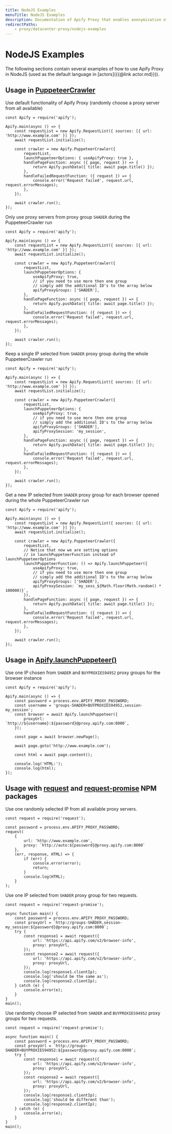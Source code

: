 ```yaml
---
title: NodeJS Examples
menuTitle: NodeJS Examples
description: Documentation of Apify Proxy that enables anonymization of access to websites and IP rotation.
redirectPaths:
    - proxy/datacenter-proxy/nodejs-examples
---
```


# [](#nodejs-examples)NodeJS Examples

The following sections contain several examples of how to use Apify Proxy in NodeJS (used as the default language in [actors]({{@link actor.md}})).

## [](#usage-in-puppeteer-crawler)Usage in [PuppeteerCrawler](https://sdk.apify.com/docs/api/puppeteer-crawler)

Use default functionality of Apify Proxy (randomly choose a proxy server from all available)

    const Apify = require('apify');

    Apify.main(async () => {
        const requestList = new Apify.RequestList({ sources: [{ url: 'http://www.example.com' }] });
        await requestList.initialize();

        const crawler = new Apify.PuppeteerCrawler({
            requestList,
            launchPuppeteerOptions: { useApifyProxy: true },
            handlePageFunction: async ({ page, request }) => {
                return Apify.pushData({ title: await page.title() });
            },
            handleFailedRequestFunction: ({ request }) => {
                console.error('Request failed', request.url, request.errorMessages);
            },
        });

        await crawler.run();
    });

Only use proxy servers from proxy group `SHADER` during the PuppeteerCrawler run

    const Apify = require('apify');

    Apify.main(async () => {
        const requestList = new Apify.RequestList({ sources: [{ url: 'http://www.example.com' }] });
        await requestList.initialize();

        const crawler = new Apify.PuppeteerCrawler({
            requestList,
            launchPuppeteerOptions: {
                useApifyProxy: true,
                // if you need to use more then one group
                // simply add the additional ID's to the array below
                apifyProxyGroups: ['SHADER'],
            },
            handlePageFunction: async ({ page, request }) => {
                return Apify.pushData({ title: await page.title() });
            },
            handleFailedRequestFunction: ({ request }) => {
                console.error('Request failed', request.url, request.errorMessages);
            },
        });

        await crawler.run();
    });

Keep a single IP selected from `SHADER` proxy group during the whole PuppeteerCrawler run

    const Apify = require('apify');

    Apify.main(async () => {
        const requestList = new Apify.RequestList({ sources: [{ url: 'http://www.example.com' }] });
        await requestList.initialize();

        const crawler = new Apify.PuppeteerCrawler({
            requestList,
            launchPuppeteerOptions: {
                useApifyProxy: true,
                // if you need to use more then one group
                // simply add the additional ID's to the array below
                apifyProxyGroups: ['SHADER'],
                apifyProxySession: 'my_session',
            },
            handlePageFunction: async ({ page, request }) => {
                return Apify.pushData({ title: await page.title() });
            },
            handleFailedRequestFunction: ({ request }) => {
                console.error('Request failed', request.url, request.errorMessages);
            },
        });

        await crawler.run();
    });

Get a new IP selected from `SHADER` proxy group for each browser opened during the whole PuppeteerCrawler run

    const Apify = require('apify');

    Apify.main(async () => {
        const requestList = new Apify.RequestList({ sources: [{ url: 'http://www.example.com' }] });
        await requestList.initialize();

        const crawler = new Apify.PuppeteerCrawler({
            requestList,
            // Notice that now we are setting options
            // in launchPuppeteerFunction instead of launchPuppeteerOptions
            launchPuppeteerFunction: () => Apify.launchPuppeteer({
                useApifyProxy: true,
                // if you need to use more then one group
                // simply add the additional ID's to the array below
                apifyProxyGroups: ['SHADER'],
                apifyProxySession: `my_sess_${Math.floor(Math.random() * 100000)}`,
            }),
            handlePageFunction: async ({ page, request }) => {
                return Apify.pushData({ title: await page.title() });
            },
            handleFailedRequestFunction: ({ request }) => {
                console.error('Request failed', request.url, request.errorMessages);
            },
        });

        await crawler.run();
    });

## [](#usage-in-apify-launchPuppeteer) Usage in [Apify.launchPuppeteer()](https://sdk.apify.com/docs/api/apify#apifylaunchpuppeteeroptions)

Use one IP chosen from `SHADER` and `BUYPROXIES94952` proxy groups for the browser instance

    const Apify = require('apify');

    Apify.main(async () => {
        const password = process.env.APIFY_PROXY_PASSWORD;
        const username = 'groups-SHADER+BUYPROXIES94952,session-my_session';
        const browser = await Apify.launchPuppeteer({
            proxyUrl: `http://${username}:${password}@proxy.apify.com:8000`,
        });

        const page = await browser.newPage();

        await page.goto('http://www.example.com');

        const html = await page.content();

        console.log('HTML:');
        console.log(html);
    });

## [](#usage-with-request) Usage with [request](https://www.npmjs.com/package/request) and [request-promise](https://www.npmjs.com/package/request-promise) NPM packages

Use one randomly selected IP from all available proxy servers.

    const request = require('request');

    const password = process.env.APIFY_PROXY_PASSWORD;
    request(
        {
            url: 'http://www.example.com',
            proxy: `http://auto:${password}@proxy.apify.com:8000`
        },
        (err, response, HTML) => {
            if (err) {
                console.error(error);
                return;
            }
            console.log(HTML);
        }
    );

Use one IP selected from `SHADER` proxy group for two requests.

    const request = require('request-promise');

    async function main() {
        const password = process.env.APIFY_PROXY_PASSWORD;
        const proxyUrl = `http://groups-SHADER,session-my_session:${password}@proxy.apify.com:8000`;
        try {
            const response1 = await request({
                url: 'https://api.apify.com/v2/browser-info',
                proxy: proxyUrl,
            });
            const response2 = await request({
                url: 'https://api.apify.com/v2/browser-info',
                proxy: proxyUrl,
            });
            console.log(response1.clientIp);
            console.log('should be the same as');
            console.log(response2.clientIp);
        } catch (e) {
            console.error(e);
        }
    }
    main();

Use randomly choose IP selected from `SHADER` and `BUYPROXIES94952` proxy groups for two requests.

    const request = require('request-promise');

    async function main() {
        const password = process.env.APIFY_PROXY_PASSWORD;
        const proxyUrl = `http://groups-SHADER+BUYPROXIES94952:${password}@proxy.apify.com:8000`;
        try {
            const response1 = await request({
                url: 'https://api.apify.com/v2/browser-info',
                proxy: proxyUrl,
            });
            const response2 = await request({
                url: 'https://api.apify.com/v2/browser-info',
                proxy: proxyUrl,
            });
            console.log(response1.clientIp);
            console.log('should be different than');
            console.log(response2.clientIp);
        } catch (e) {
            console.error(e);
        }
    }
    main();

